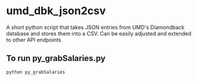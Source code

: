 # umd_dbk_json2csv
A short python script that takes JSON entries from UMD's Diamondback database and stores them into a CSV. Can be easily adjusted and extended to other API endpoints

## To run py_grabSalaries.py
```
python py_grabSalaries
```
